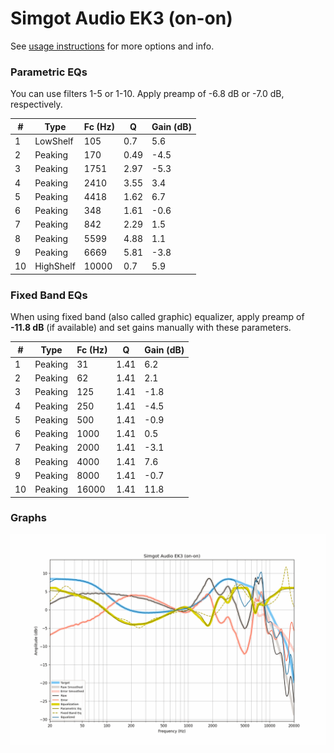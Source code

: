 # Simgot Audio EK3 (on-on)
See [usage instructions](https://github.com/jaakkopasanen/AutoEq#usage) for more options and info.

### Parametric EQs
You can use filters 1-5 or 1-10. Apply preamp of -6.8 dB or -7.0 dB, respectively.

|   # | Type      |   Fc (Hz) |    Q |   Gain (dB) |
|-----|-----------|-----------|------|-------------|
|   1 | LowShelf  |       105 | 0.7  |         5.6 |
|   2 | Peaking   |       170 | 0.49 |        -4.5 |
|   3 | Peaking   |      1751 | 2.97 |        -5.3 |
|   4 | Peaking   |      2410 | 3.55 |         3.4 |
|   5 | Peaking   |      4418 | 1.62 |         6.7 |
|   6 | Peaking   |       348 | 1.61 |        -0.6 |
|   7 | Peaking   |       842 | 2.29 |         1.5 |
|   8 | Peaking   |      5599 | 4.88 |         1.1 |
|   9 | Peaking   |      6669 | 5.81 |        -3.8 |
|  10 | HighShelf |     10000 | 0.7  |         5.9 |

### Fixed Band EQs
When using fixed band (also called graphic) equalizer, apply preamp of **-11.8 dB** (if available) and set gains manually with these parameters.

|   # | Type    |   Fc (Hz) |    Q |   Gain (dB) |
|-----|---------|-----------|------|-------------|
|   1 | Peaking |        31 | 1.41 |         6.2 |
|   2 | Peaking |        62 | 1.41 |         2.1 |
|   3 | Peaking |       125 | 1.41 |        -1.8 |
|   4 | Peaking |       250 | 1.41 |        -4.5 |
|   5 | Peaking |       500 | 1.41 |        -0.9 |
|   6 | Peaking |      1000 | 1.41 |         0.5 |
|   7 | Peaking |      2000 | 1.41 |        -3.1 |
|   8 | Peaking |      4000 | 1.41 |         7.6 |
|   9 | Peaking |      8000 | 1.41 |        -0.7 |
|  10 | Peaking |     16000 | 1.41 |        11.8 |

### Graphs
![](./Simgot%20Audio%20EK3%20(on-on).png)
